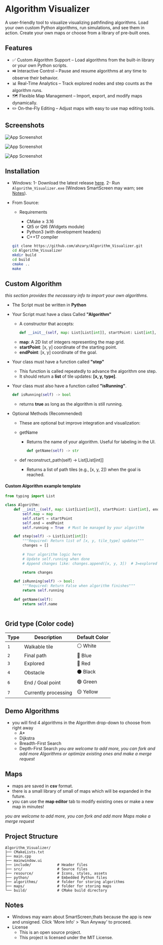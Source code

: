 
# Algorithm Visualizer

A user-friendly tool to visualize visualizing pathfinding algorithms. Load your own custom Python algorithms, run simulations, and see them in action. Create your own maps or choose from a library of pre-built ones.



## Features

- ✅ Custom Algorithm Support – Load algorithms from the built-in library or your own Python scripts.
- ⏯️ Interactive Control – Pause and resume algorithms at any time to observe their behavior.
- 📊 Real-Time Analytics – Track explored nodes and step counts as the algorithm runs.
- 🗺️ Flexible Map Management – Import, export, and modify maps dynamically.
- ✏️ On-the-Fly Editing – Adjust maps with easy to use map editing tools.

## Screenshots
![App Screenshot](https://github.com/ahzary/Algorithm_Visualizer/blob/master/screenshot_1.PNG?raw=true)

![App Screenshot](https://github.com/ahzary/Algorithm_Visualizer/blob/master/screenshot_2.PNG?raw=true)

![App Screenshot](https://github.com/ahzary/Algorithm_Visualizer/blob/master/screenshot_3.PNG?raw=true)

## Installation

- Windows:
    1- Download the latest release [here](https://github.com/ahzary/Algorithm_Visualizer/releases).
    2- Run `Algorithm_Visualizer.exe` (Windows SmartScreen may warn; see [Notes](#notes)).
- From Source:  
    - Requirements

        - CMake ≥ 3.16
        - Qt5 or Qt6 (Widgets module)
        - Python3 (with development headers)
        - C++17 compiler

    ```bash
    git clone https://github.com/ahzary/Algorithm_Visualizer.git
    cd Algorithm_Visualizer
    mkdir build
    cd build
    cmake ..
    make
    ```

## Custom Algorithm
_this section provides the necassary info to import your own algorithms._

- The Script must be written in **Python**  
- Your Script must have a class Called **"Algorithm"**
    - A constructor that accepts:
        ```python
        def __init__(self, map: List[List[int]], startPoint: List[int], endPoint: List[int])
        ```
    - **map**: A 2D list of integers representing the map grid.
    - **startPoint**: [x, y] coordinate of the starting point.
    - **endPoint**: [x, y] coordinate of the goal.

- Your class must have a function called **"step"**
    - This function is called repeatedly to advance the algorithm one step.
    - It should return a **list** of tile updates: **[x, y, type]**.
-  Your class must also have a function called **"isRunning"**.
    ```python
    def isRunning(self) -> bool
    ```
    - returns **true** as long as the algorithm is still running.

- Optional Methods (Recommended)

     - These are optional but improve integration and visualization:

   - getName 
        - Returns the name of your algorithm. Useful for labeling in the UI.
            ```python
            def getName(self) -> str
            ```

   - def reconstruct_path(self) -> List[List[int]]
        - Returns a list of path tiles (e.g., [x, y, 2]) when the goal is reached.
#### Custom Algorithm example template
```python
from typing import List

class Algorithm:
    def __init__(self, map: List[List[int]], startPoint: List[int], endPoint: List[int]):
        self.map = map
        self.start = startPoint
        self.end = endPoint
        self.running = True  # Must be managed by your algorithm

    def step(self) -> List[List[int]]:
        """Required: Return list of [x, y, tile_type] updates"""
        changes = []
        
        # Your algorithm logic here
        # Update self.running when done
        # Append changes like: changes.append([x, y, 3])  # 3=explored
        
        return changes

    def isRunning(self) -> bool:
        """Required: Return False when algorithm finishes"""
        return self.running
        
    def getName(self):
        return self.name 
        
```
## Grid type (Color code)

| Type  | Description           | Default Color  |
|-------|-----------------------|----------------|
| `1`   | Walkable tile         | ⚪️ White       |
| `2`   | Final path            | 🔵 Blue        |
| `3`   | Explored              | 🔴 Red         |
| `4`   | Obstacle              | ⚫️ Black       |
| `6`   | End / Goal point      | 🟢 Green       |
| `7`   | Currently processing  | 🟡 Yellow      |

## Demo Algorithms

- you will find 4 algorithms in the Algorithm drop-down to choose from right away
    - A*
    - Dijkstra
    - Breadth-First Search
    - Depth-First Search
_you are welcome to add more, you can fork and add more Algorithms or optimize existing ones and make a merge request_

## Maps

- maps are saved in **csv** format.
- there is a small library of small of maps which will be expanded in the future.
- you can use the **map editor** tab to modify existing ones or make a new map in minutes!

_you are welcome to add more, you can fork and add more Maps make a merge request_

## Project Structure
```
Algorithm_Visualizer/
├── CMakeLists.txt
├── main.cpp
├── mainwindow.ui
├── include/            # Header files
├── src/                # Source files
├── resource/           # Icons, styles, assets
├── python/             # Embedded Python files
├── algorithms/         # folder for storing algorithms
├── maps/               # folder for storing maps
└── build/              # CMake build directory

```
## Notes
- Windows may warn about SmartScreen,thats because the app is new and unsigned. Click 'More Info' > 'Run Anyway' to proceed.
- License
    - This is an open source project.
    - This project is licensed under the MIT License.